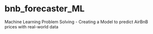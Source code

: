 # bnb_forecaster_ML
Machine Learning Problem Solving - Creating a Model to predict AirBnB prices with real-world data
